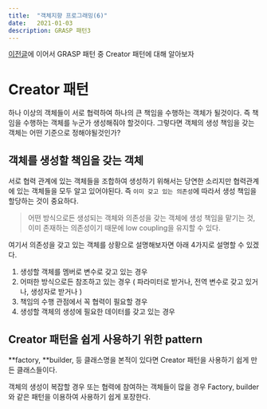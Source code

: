 ```yaml
---
title:  "객체지향 프로그래밍(6)"
date:   2021-01-03
description: GRASP 패턴3
---
```


[이전글](https://parkjungwoong.github.io/GRASP%ED%8C%A8%ED%84%B42/)에 이어서 GRASP 패턴 중 Creator 패턴에 대해 알아보자

# Creator 패턴
하나 이상의 객체들이 서로 협력하여 하나의 큰 책임을 수행하는 객체가 될것이다.
즉 책임을 수행하는 객체를 누군가 생성해줘야 할것이다. 그렇다면 객체의 생성 책임을 갖는 객체는 어떤 기준으로 정해야될것인가?

## 객체를 생성할 책임을 갖는 객체
서로 협력 관계에 있는 객체들을 조합하여 생성하기 위해서는 당연한 소리지만 협력관계에 있는 객체들을 모두 알고 있어야된다. 즉 `이미 갖고 있는 의존성`에 따라서 생성 책임을 할당하는 것이 중요하다.

> 어떤 방식으로든 생성되는 객체와 의존성을 갖는 객체에 생성 책임을 맡기는 것, 이미 존재하는 의존성이기 때문에 low coupling을 유지할 수 있다.

여기서 의존성을 갖고 있는 객체를 상황으로 설명해보자면 아래 4가지로 설명할 수 있겠다.

1. 생성할 객체를 멤버로 변수로 갖고 있는 경우
2. 어떠한 방식으로든 참조하고 있는 경우 ( 파라미터로 받거나, 전역 변수로 갖고 있거나, 생성자로 받거나 )
3. 책임의 수행 관점에서 꼭 협력이 필요할 경우
4. 생성할 객체의 생성에 필요한 데이터를 갖고 있는 경우

## Creator 패턴을 쉽게 사용하기 위한 pattern
**factory, **builder, 등 클래스명을 본적이 있다면 Creator 패턴을 사용하기 쉽게 만든 클래스들이다.

객체의 생성이 복잡할 경우 또는 협력에 참여하는 객체들이 많을 경우 Factory, builder 와 같은 패턴을 이용하여 사용하기 쉽게 포장한다.

